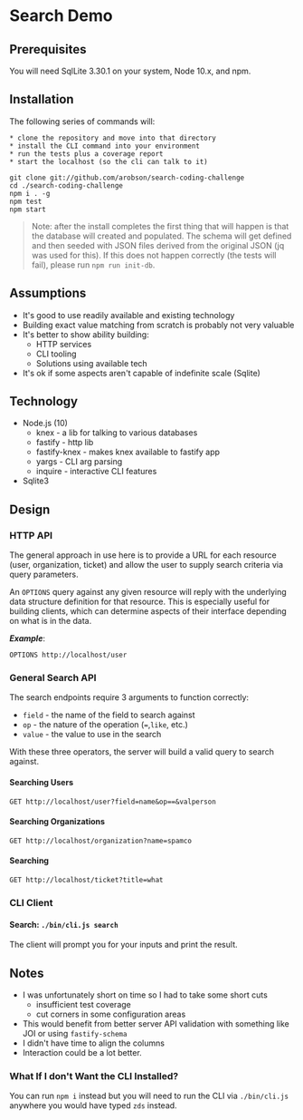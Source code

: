 # Search Demo

## Prerequisites

You will need SqlLite 3.30.1 on your system, Node 10.x, and npm.

## Installation

The following series of commands will:

    * clone the repository and move into that directory
    * install the CLI command into your environment
    * run the tests plus a coverage report
    * start the localhost (so the cli can talk to it)

```
git clone git://github.com/arobson/search-coding-challenge
cd ./search-coding-challenge
npm i . -g
npm test
npm start
```

> Note: after the install completes the first thing that will happen is that the database will created and populated. The schema will get defined and then seeded with JSON files derived from the original JSON (jq was used for this). If this does not happen correctly (the tests will fail), please run `npm run init-db`.

## Assumptions

 * It's good to use readily available and existing technology
 * Building exact value matching from scratch is probably not very valuable
 * It's better to show ability building:
    * HTTP services
    * CLI tooling
    * Solutions using available tech
 * It's ok if some aspects aren't capable of indefinite scale (Sqlite)

## Technology

 * Node.js (10)
    * knex - a lib for talking to various databases
    * fastify - http lib
    * fastify-knex - makes knex available to fastify app
    * yargs - CLI arg parsing
    * inquire - interactive CLI features
 * Sqlite3

## Design

### HTTP API

The general approach in use here is to provide a URL for each resource (user, organization, ticket) and allow the user to supply search criteria via query parameters.

An `OPTIONS` query against any given resource will reply with the underlying data structure definition for that resource. This is especially useful for building clients, which can determine aspects of their interface depending on what is in the data.

___Example___:
```
OPTIONS http://localhost/user
```

### General Search API

The search endpoints require 3 arguments to function correctly:

 * `field` - the name of the field to search against
 * `op` - the nature of the operation (`=`,`like`, etc.)
 * `value` - the value to use in the search

With these three operators, the server will build a valid query to search against.

#### Searching Users

`GET http://localhost/user?field=name&op==&valperson`

#### Searching Organizations

`GET http://localhost/organization?name=spamco`

#### Searching 

`GET http://localhost/ticket?title=what`

### CLI Client


#### Search: `./bin/cli.js search`

The client will prompt you for your inputs and print the result.

## Notes

 * I was unfortunately short on time so I had to take some short cuts
   * insufficient test coverage
   * cut corners in some configuration areas
 * This would benefit from better server API validation with something like JOI or using `fastify-schema`
 * I didn't have time to align the columns
 * Interaction could be a lot better.

### What If I don't Want the CLI Installed?

You can run `npm i` instead but you will need to run the CLI via `./bin/cli.js` anywhere you would have typed `zds` instead.